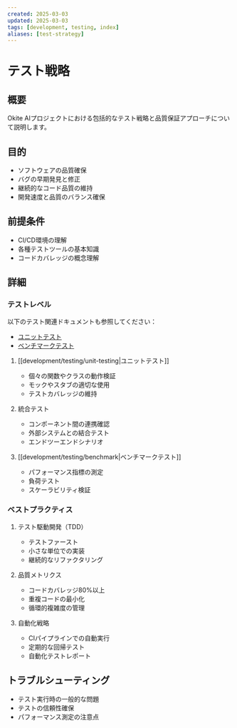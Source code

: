 ```yaml
---
created: 2025-03-03
updated: 2025-03-03
tags: [development, testing, index]
aliases: [test-strategy]
---
```


# テスト戦略

## 概要
Okite AIプロジェクトにおける包括的なテスト戦略と品質保証アプローチについて説明します。

## 目的
- ソフトウェアの品質確保
- バグの早期発見と修正
- 継続的なコード品質の維持
- 開発速度と品質のバランス確保

## 前提条件
- CI/CD環境の理解
- 各種テストツールの基本知識
- コードカバレッジの概念理解

## 詳細

### テストレベル

以下のテスト関連ドキュメントも参照してください：
- [ユニットテスト](testing/unit-testing.md)
- [ベンチマークテスト](testing/benchmark.md)


1. [[development/testing/unit-testing|ユニットテスト]]
   - 個々の関数やクラスの動作検証
   - モックやスタブの適切な使用
   - テストカバレッジの維持

2. 統合テスト
   - コンポーネント間の連携確認
   - 外部システムとの結合テスト
   - エンドツーエンドシナリオ

3. [[development/testing/benchmark|ベンチマークテスト]]
   - パフォーマンス指標の測定
   - 負荷テスト
   - スケーラビリティ検証

### ベストプラクティス
1. テスト駆動開発（TDD）
   - テストファースト
   - 小さな単位での実装
   - 継続的なリファクタリング

2. 品質メトリクス
   - コードカバレッジ80%以上
   - 重複コードの最小化
   - 循環的複雑度の管理

3. 自動化戦略
   - CIパイプラインでの自動実行
   - 定期的な回帰テスト
   - 自動化テストレポート

## トラブルシューティング

- テスト実行時の一般的な問題
- テストの信頼性確保
- パフォーマンス測定の注意点
